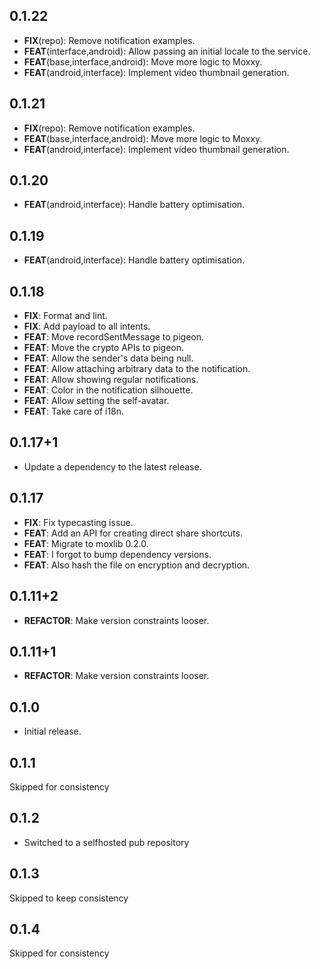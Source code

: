 ## 0.1.22

 - **FIX**(repo): Remove notification examples.
 - **FEAT**(interface,android): Allow passing an initial locale to the service.
 - **FEAT**(base,interface,android): Move more logic to Moxxy.
 - **FEAT**(android,interface): Implement video thumbnail generation.

## 0.1.21

 - **FIX**(repo): Remove notification examples.
 - **FEAT**(base,interface,android): Move more logic to Moxxy.
 - **FEAT**(android,interface): Implement video thumbnail generation.

## 0.1.20

 - **FEAT**(android,interface): Handle battery optimisation.

## 0.1.19

 - **FEAT**(android,interface): Handle battery optimisation.

## 0.1.18

 - **FIX**: Format and lint.
 - **FIX**: Add payload to all intents.
 - **FEAT**: Move recordSentMessage to pigeon.
 - **FEAT**: Move the crypto APIs to pigeon.
 - **FEAT**: Allow the sender's data being null.
 - **FEAT**: Allow attaching arbitrary data to the notification.
 - **FEAT**: Allow showing regular notifications.
 - **FEAT**: Color in the notification silhouette.
 - **FEAT**: Allow setting the self-avatar.
 - **FEAT**: Take care of i18n.

## 0.1.17+1

 - Update a dependency to the latest release.

## 0.1.17

 - **FIX**: Fix typecasting issue.
 - **FEAT**: Add an API for creating direct share shortcuts.
 - **FEAT**: Migrate to moxlib 0.2.0.
 - **FEAT**: I forgot to bump dependency versions.
 - **FEAT**: Also hash the file on encryption and decryption.

## 0.1.11+2

 - **REFACTOR**: Make version constraints looser.

## 0.1.11+1

 - **REFACTOR**: Make version constraints looser.

## 0.1.0

* Initial release.

## 0.1.1

Skipped for consistency

## 0.1.2

* Switched to a selfhosted pub repository

## 0.1.3

Skipped to keep consistency

## 0.1.4

Skipped for consistency
